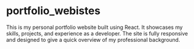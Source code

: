 # portfolio_webistes
This is my personal portfolio website built using React. It showcases my skills, projects, and experience as a developer. The site is fully responsive and designed to give a quick overview of my professional background.

